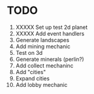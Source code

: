# TODO

1. XXXXX Set up test 2d planet
2. XXXXX Add event handlers
3. Generate landscapes
4. Add mining mechanic
5. Test on 3d
6. Generate minerals (perlin?)
7. Add collect mechaninc
8. Add "cities"
9. Expand cities
10. Add lobby mechanic
